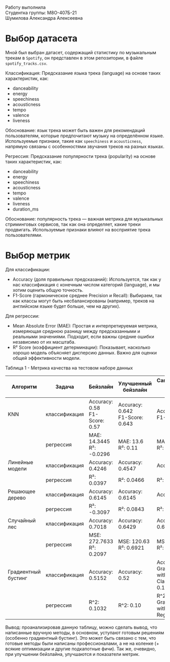 Работу выполнила \
Студентка группы: М8О-407Б-21 \
Шумилова Александра Алексеевна

# **Выбор датасета**

Мной был выбран датасет, содержащий статистику по музыкальным трекам в `Spotify`, он представлен в этом репозитории, в файле `spotify_tracks.csv`.

Классификация: Предсказание языка трека (language) на основе таких характеристик, как:
- danceability
- energy
- speechiness
- acousticness
- tempo
- valence
- liveness

Обоснование: язык трека может быть важен для рекомендаций пользователям, которые предпочитают музыку на определённом языке. Используемые признаки, такие как `speechiness` и `acousticness`, напрямую связаны с особенностями звучания треков на разных языках.

Регрессия: Предсказание популярности трека (popularity) на основе таких характеристик, как:
- danceability
- energy
- speechiness
- acousticness
- tempo
- valence
- liveness
- duration_ms

Обоснование: популярность трека — важная метрика для музыкальных стриминговых сервисов, так как она определяет, какие треки продвигать. Используемые признаки влияют на восприятие трека пользователями.

# **Выбор метрик**

Для классификации:

- Accuracy (доля правильных предсказаний): Используется, так как у нас классификация с конечным числом категорий (language), и мы хотим оценить общую точность.
- F1-Score (гармоническое среднее Precision и Recall): Выбираем, так как классы могут быть несбалансированы (например, треков на английском языке будет больше, чем на других).

Для регрессии:

- Mean Absolute Error (MAE): Простая и интерпретируемая метрика, измеряющая среднюю разницу между предсказанными и реальными значениями. Подходит, если важны средние ошибки независимо от их масштаба.
- R² Score (коэффициент детерминации): Показывает, насколько хорошо модель объясняет дисперсию данных. Важно для оценки общей эффективности модели.

Таблица 1 - Метрика качества на тестовом наборе данных

| Алгоритм            | Задача        | Бейзлайн                         | Улучшенный бейзлайн                | Самостоятельная реализация алгоритма                                   |
|---------------------|---------------|----------------------------------|------------------------------------|------------------------------------------------------------------------|
| KNN                 | классификация | Accuracy: 0.58<br>F1-Score: 0.57 | Accuracy: 0.642<br>F1-Score: 0.643 | Accuracy: 0.56<br>F1-Score: 0.59                                       |
|                     | регрессия     | MAE: 14.3445<br>R²: -0.0296      | MAE: 13.6<br>R²: 0.11              | MAE: 13.4<br>R²: 0.09                                                  |
| Линейные модели     | классификация | Accuracy: 0.4246                 | Accuracy: 0.4547                   | Accuracy: 0.7113                                                       |
|                     | регрессия     | R²: 0.0397                       | R²: 0.0466                         | R²: 0.0451                                                             |
| Решающее дерево     | классификация | Accuracy: 0.6145                 | Accuracy: 0.6145                   | Accuracy: 0.6021                                                       |
|                     | регрессия     | R²: -0.3097                      | R²: 0.0843                         | R²: 0.0845                                                             |
| Случайный лес       | классификация | Accuracy: 0.7018                 | Accuracy: 0.6429                   | Accuracy: 0.637412                                                     |
|                     | регрессия     | MSE: 272.7633<br>R²: 0.2097      | MSE: 120.63<br>R²: 0.6921          | MSE: 124.4144<br>R²: 0.65152                                           |
| Градиентный бустинг | классификация | Accuracy: 0.5152                 | Accuracy: 0.52                     | Accuracy (Custom Gradient Boosting with Scaling, Classification): 0.15 |
|                     | регрессия     | R^2: 0.1032                      | R^2: 0.10                          | R^2 (Custom Gradient Boosting with Scaling, Regression): -0.63         |


Вывод: проанализировав данную таблицу, можно сделать вывод, что написанные вручную методы, в основном, уступают готовым решениям (особенно градиентный бустинг). Это может быть связано с тем, что готовые методы были написаны профессионалами, а не на коленке (+ всякие оптимизации и другие подкапотные фичи). Так же, очевидно, при улучшении бейзлайна, улучшаются и показатели метрик.
